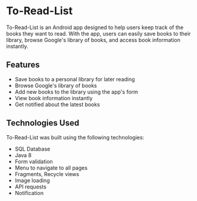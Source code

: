 # To-Read-List

To-Read-List is an Android app designed to help users keep track of the books they want to read. With the app, users can easily save books to their library, browse Google's library of books, and access book information instantly.

## Features

- Save books to a personal library for later reading
- Browse Google's library of books
- Add new books to the library using the app's form
- View book information instantly
- Get notified about the latest books

## Technologies Used

To-Read-List was built using the following technologies:

- SQL Database
- Java 8
- Form validation
- Menu to navigate to all pages
- Fragments, Recycle views
- Image loading
- API requests
- Notification
